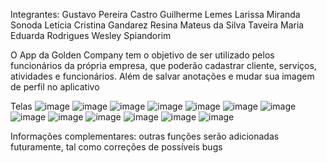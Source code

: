 Integrantes: Gustavo Pereira Castro
            Guilherme Lemes
            Larissa Miranda Sonoda
            Letícia Cristina Gandarez Resina
            Mateus da Silva Taveira
            Maria Eduarda Rodrigues
            Wesley Spiandorim 
           
 O App da Golden Company tem o objetivo de ser utilizado pelos funcionários da própria empresa, que poderão cadastrar cliente, serviços, atividades e funcionários. Além de salvar anotações e mudar sua imagem de perfil no aplicativo
 
 Telas
 ![image](https://user-images.githubusercontent.com/82535458/145461174-67da6219-f9c6-4eb0-ae55-a24e06fae5b8.png)
![image](https://user-images.githubusercontent.com/82535458/145461265-3374f8e1-de97-4073-8bee-2e2704d3bcc5.png)
![image](https://user-images.githubusercontent.com/82535458/145461319-451aa141-b823-4b5a-b9bc-4b95fce10aa3.png)
![image](https://user-images.githubusercontent.com/82535458/145461367-52119a22-a9fc-43a7-aa04-efebea6bff5e.png)
![image](https://user-images.githubusercontent.com/82535458/145461423-cb793bd4-6b4e-416c-9bd4-58c00f5dcbf4.png)
![image](https://user-images.githubusercontent.com/82535458/145461478-b379cf76-c001-4a07-8560-7220f74cbed1.png)
![image](https://user-images.githubusercontent.com/82535458/145461861-6825bab5-af9a-4d2d-bcd1-b8c554c36c1e.png)
![image](https://user-images.githubusercontent.com/82535458/145461900-a6b6145a-32e1-4a3d-82bd-00628f3021b3.png)
![image](https://user-images.githubusercontent.com/82535458/145461952-49e5d8f3-41e1-49ad-a419-1a08c6a5107e.png)
![image](https://user-images.githubusercontent.com/82535458/145461995-68ceb8a4-a158-4042-9c07-62cf65adebf1.png)
![image](https://user-images.githubusercontent.com/82535458/145462042-c4b6c32f-2a17-477a-b33b-f82d60f5c870.png)
![image](https://user-images.githubusercontent.com/82535458/145462076-aff0cd38-2abe-4fc2-932f-7f61389055d3.png)
![image](https://user-images.githubusercontent.com/82535458/145462118-774443d5-edfc-4111-b268-c4eb82a74ec5.png)

 
 Informações complementares: outras funções serão adicionadas futuramente, tal como correções de possíveis bugs
